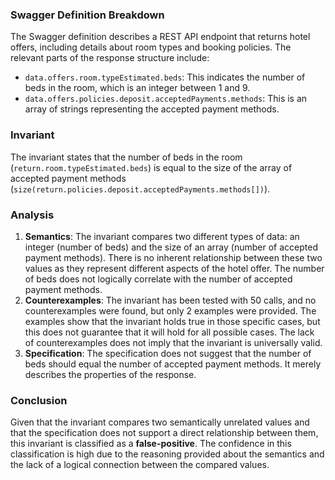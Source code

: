 ### Swagger Definition Breakdown
The Swagger definition describes a REST API endpoint that returns hotel offers, including details about room types and booking policies. The relevant parts of the response structure include:
- `data.offers.room.typeEstimated.beds`: This indicates the number of beds in the room, which is an integer between 1 and 9.
- `data.offers.policies.deposit.acceptedPayments.methods`: This is an array of strings representing the accepted payment methods.

### Invariant
The invariant states that the number of beds in the room (`return.room.typeEstimated.beds`) is equal to the size of the array of accepted payment methods (`size(return.policies.deposit.acceptedPayments.methods[])`).

### Analysis
1. **Semantics**: The invariant compares two different types of data: an integer (number of beds) and the size of an array (number of accepted payment methods). There is no inherent relationship between these two values as they represent different aspects of the hotel offer. The number of beds does not logically correlate with the number of accepted payment methods.
2. **Counterexamples**: The invariant has been tested with 50 calls, and no counterexamples were found, but only 2 examples were provided. The examples show that the invariant holds true in those specific cases, but this does not guarantee that it will hold for all possible cases. The lack of counterexamples does not imply that the invariant is universally valid.
3. **Specification**: The specification does not suggest that the number of beds should equal the number of accepted payment methods. It merely describes the properties of the response.

### Conclusion
Given that the invariant compares two semantically unrelated values and that the specification does not support a direct relationship between them, this invariant is classified as a **false-positive**. The confidence in this classification is high due to the reasoning provided about the semantics and the lack of a logical connection between the compared values.
